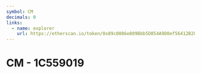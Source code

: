 ```yaml
---
symbol: CM
decimals: 0
links:
  - name: explorer
    url: https://etherscan.io/token/0x89c0086e809Bbb5D054A9D0ef56412B2898928b1
---
```


# CM - 1C559019
